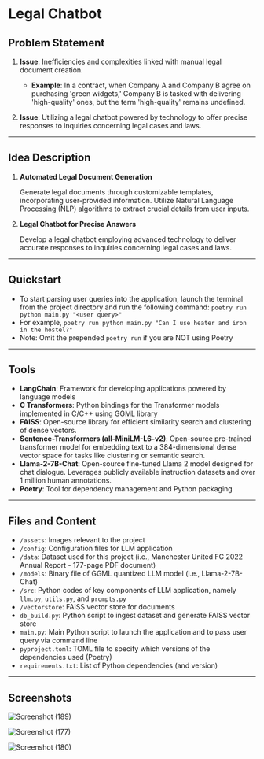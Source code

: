 # Legal Chatbot
## Problem Statement

1. **Issue**: Inefficiencies and complexities linked with manual legal document creation.
    - **Example**: In a contract, when Company A and Company B agree on purchasing 'green widgets,' Company B is tasked with delivering 'high-quality' ones, but the term 'high-quality' remains undefined.

2. **Issue**: Utilizing a legal chatbot powered by technology to offer precise responses to inquiries concerning legal cases and laws.

___
## Idea Description

1. **Automated Legal Document Generation**
   
   Generate legal documents through customizable templates, incorporating user-provided information. Utilize Natural Language Processing (NLP) algorithms to extract crucial details from user inputs.

2. **Legal Chatbot for Precise Answers**

   Develop a legal chatbot employing advanced technology to deliver accurate responses to inquiries concerning legal cases and laws.
___

## Quickstart
- To start parsing user queries into the application, launch the terminal from the project directory and run the following command:
`poetry run python main.py "<user query>"`
- For example, `poetry run python main.py "Can I use heater and iron in the hostel?"`
- Note: Omit the prepended `poetry run` if you are NOT using Poetry
___
## Tools
- **LangChain**: Framework for developing applications powered by language models
- **C Transformers**: Python bindings for the Transformer models implemented in C/C++ using GGML library
- **FAISS**: Open-source library for efficient similarity search and clustering of dense vectors.
- **Sentence-Transformers (all-MiniLM-L6-v2)**: Open-source pre-trained transformer model for embedding text to a 384-dimensional dense vector space for tasks like clustering or semantic search.
- **Llama-2-7B-Chat**: Open-source fine-tuned Llama 2 model designed for chat dialogue. Leverages publicly available instruction datasets and over 1 million human annotations. 
- **Poetry**: Tool for dependency management and Python packaging

___
## Files and Content
- `/assets`: Images relevant to the project
- `/config`: Configuration files for LLM application
- `/data`: Dataset used for this project (i.e., Manchester United FC 2022 Annual Report - 177-page PDF document)
- `/models`: Binary file of GGML quantized LLM model (i.e., Llama-2-7B-Chat) 
- `/src`: Python codes of key components of LLM application, namely `llm.py`, `utils.py`, and `prompts.py`
- `/vectorstore`: FAISS vector store for documents
- `db_build.py`: Python script to ingest dataset and generate FAISS vector store
- `main.py`: Main Python script to launch the application and to pass user query via command line
- `pyproject.toml`: TOML file to specify which versions of the dependencies used (Poetry)
- `requirements.txt`: List of Python dependencies (and version)
___
## Screenshots

![Screenshot (189)](https://github.com/ayush-raj13/Legal-Chatbot/assets/113297899/682327a1-df5e-4dbd-ba05-de1a2daabbf7)

![Screenshot (177)](https://github.com/ayush-raj13/Legal-Chatbot/assets/113297899/59f0bcba-00a0-4679-ad33-6e128de78038)

![Screenshot (180)](https://github.com/ayush-raj13/Legal-Chatbot/assets/113297899/c4a2c6b4-efc6-465b-aafd-4deae2186e32)
